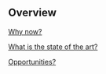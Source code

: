 ## Overview

[Why now?](why-now.md)

[What is the state of the art?](state-of-the-art.md)

[Opportunities?](opportunities.md)
